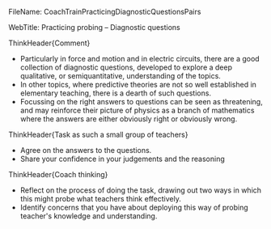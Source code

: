 FileName: CoachTrainPracticingDiagnosticQuestionsPairs

WebTitle: Practicing probing – Diagnostic questions

ThinkHeader{Comment} 

- Particularly in force and motion and in electric circuits, there are a good collection of diagnostic questions, developed to explore a deep qualitative, or semiquantitative, understanding of the topics.
- In other topics, where predictive theories are not so well established in elementary teaching, there is a dearth of such questions.
- Focussing on the right answers to questions can be seen as threatening, and may reinforce their picture of physics as a branch of mathematics where the answers are either obviously right or obviously wrong.

ThinkHeader{Task as such a small group of teachers}

- Agree on the answers to the questions.
- Share your confidence in your judgements and the reasoning

ThinkHeader{Coach thinking}

- Reflect on the process of doing the task, drawing out two ways in which this might probe what teachers think effectively.
- Identify concerns that you have about deploying this way of probing teacher's knowledge and understanding.

